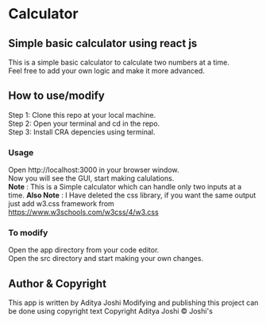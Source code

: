 # Calculator
## Simple basic calculator using react js
This is a simple basic calculator to calculate two numbers at a time. \
Feel free to add your own logic and make it more advanced.

## How to use/modify
Step 1: Clone this repo at your local machine. \
Step 2: Open your terminal and cd in the repo. \
Step 3: Install CRA depencies using terminal.
### Usage
Open http://localhost:3000 in your browser window. \
Now you will see the GUI, start making calulations. \
**Note** : This is a Simple calculator which can handle only two inputs at a time.
**Also Note** : I Have deleted the css library, if you want the same output just add w3.css framework from https://www.w3schools.com/w3css/4/w3.css

### To modify
Open the app directory from your code editor. \
Open the src directory and start making your own changes.

## Author & Copyright
This app is written by Aditya Joshi
Modifying and publishing this project can be done using copyright text
Copyright Aditya Joshi &copy; Joshi's
